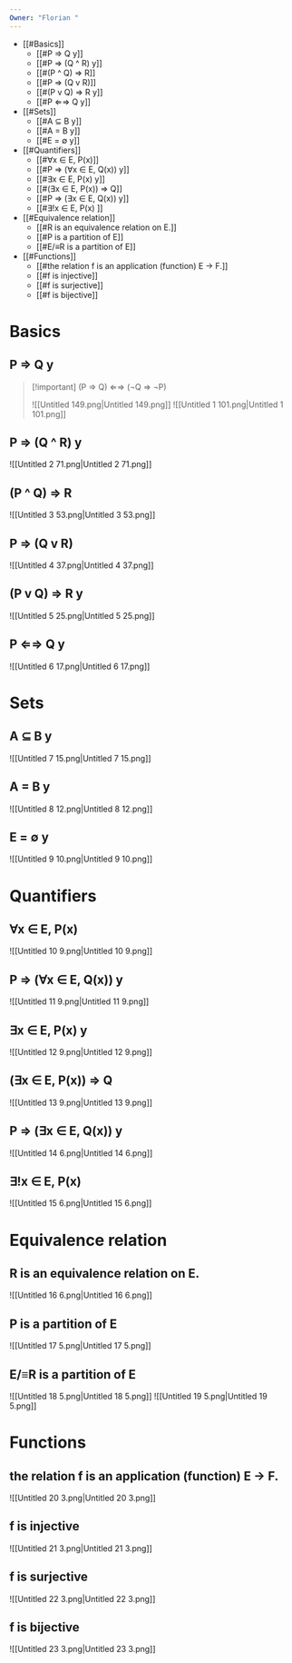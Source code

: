 ```yaml
---
Owner: "Florian "
---
```

- [[#Basics]]
    - [[#P ⇒ Q y]]
    - [[#P ⇒ (Q ^ R) y]]
    - [[#(P ^ Q) ⇒ R]]
    - [[#P ⇒ (Q v R)]]
    - [[#(P v Q) ⇒ R y]]
    - [[#P ⇐⇒ Q y]]
- [[#Sets]]
    - [[#A ⊆ B y]]
    - [[#A = B y]]
    - [[#E = ∅ y]]
- [[#Quantifiers]]
    - [[#∀x ∈ E, P(x)]]
    - [[#P ⇒ (∀x ∈ E, Q(x)) y]]
    - [[#∃x ∈ E, P(x) y]]
    - [[#(∃x ∈ E, P(x)) ⇒ Q]]
    - [[#P ⇒ (∃x ∈ E, Q(x)) y]]
    - [[#∃!x ∈ E, P(x) ]]
- [[#Equivalence relation]]
    - [[#R is an equivalence relation on E.]]
    - [[#P is a partition of E]]
    - [[#E/≡R is a partition of E]]
- [[#Functions]]
    - [[#the relation f is an application (function) E → F.]]
    - [[#f is injective]]
    - [[#f is surjective]]
    - [[#f is bijective]]
# Basics
## P ⇒ Q y

> [!important] (P ⇒ Q) ⇐⇒ (¬Q ⇒ ¬P)
> 
> ![[Untitled 149.png|Untitled 149.png]]
![[Untitled 1 101.png|Untitled 1 101.png]]
## P ⇒ (Q ^ R) y
![[Untitled 2 71.png|Untitled 2 71.png]]
## (P ^ Q) ⇒ R
![[Untitled 3 53.png|Untitled 3 53.png]]
## P ⇒ (Q v R)
![[Untitled 4 37.png|Untitled 4 37.png]]
## (P v Q) ⇒ R y
![[Untitled 5 25.png|Untitled 5 25.png]]
## P ⇐⇒ Q y
![[Untitled 6 17.png|Untitled 6 17.png]]
# Sets
## A ⊆ B y
![[Untitled 7 15.png|Untitled 7 15.png]]
## A = B y
![[Untitled 8 12.png|Untitled 8 12.png]]
## E = ∅ y
![[Untitled 9 10.png|Untitled 9 10.png]]
# Quantifiers
## ∀x ∈ E, P(x)
![[Untitled 10 9.png|Untitled 10 9.png]]
## P ⇒ (∀x ∈ E, Q(x)) y
![[Untitled 11 9.png|Untitled 11 9.png]]
## ∃x ∈ E, P(x) y
![[Untitled 12 9.png|Untitled 12 9.png]]
## (∃x ∈ E, P(x)) ⇒ Q
![[Untitled 13 9.png|Untitled 13 9.png]]
## P ⇒ (∃x ∈ E, Q(x)) y
![[Untitled 14 6.png|Untitled 14 6.png]]
## ∃!x ∈ E, P(x)
![[Untitled 15 6.png|Untitled 15 6.png]]
# Equivalence relation
## R is an equivalence relation on E.
![[Untitled 16 6.png|Untitled 16 6.png]]
## P is a partition of E
![[Untitled 17 5.png|Untitled 17 5.png]]
## E/≡R is a partition of E
![[Untitled 18 5.png|Untitled 18 5.png]]
![[Untitled 19 5.png|Untitled 19 5.png]]
  
# Functions
## the relation f is an application (function) E → F.
![[Untitled 20 3.png|Untitled 20 3.png]]
## f is injective
![[Untitled 21 3.png|Untitled 21 3.png]]
## f is surjective
![[Untitled 22 3.png|Untitled 22 3.png]]
  
## f is bijective
![[Untitled 23 3.png|Untitled 23 3.png]]